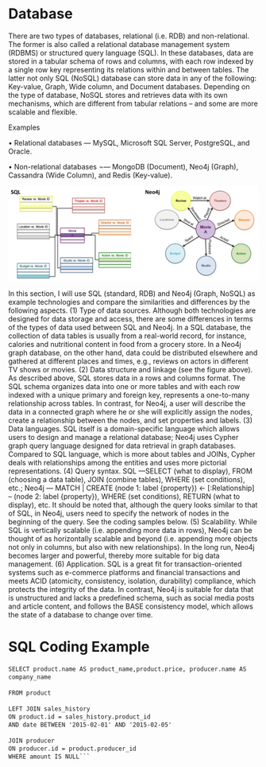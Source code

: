 # Database
There are two types of databases, relational (i.e. RDB) and non-relational. The former is also called a relational database management system (RDBMS) or structured query language (SQL). In these databases, data are stored in a tabular schema of rows and columns, with each row indexed by a single row key representing its relations within and between tables. The latter not only SQL (NoSQL) database can store data in any of the following: Key-value, Graph, Wide column, and Document databases. Depending on the type of database, NoSQL stores and retrieves data with its own mechanisms, which are different from tabular relations – and some are more scalable and flexible.    

Examples 

•	Relational databases — MySQL, Microsoft SQL Server, PostgreSQL, and Oracle.

•	Non-relational databases ¬— MongoDB (Document), Neo4j (Graph), Cassandra (Wide Column), and Redis (Key-value).

![dpic](dpic.png)

In this section, I will use SQL (standard, RDB) and Neo4j (Graph, NoSQL) as example technologies and compare the similarities and differences by the following aspects. (1) Type of data sources. Although both technologies are designed for data storage and access, there are some differences in terms of the types of data used between SQL and Neo4j. In a SQL database, the collection of data tables is usually from a real-world record, for instance, calories and nutritional content in food from a grocery store. In a Neo4j graph database, on the other hand, data could be distributed elsewhere and gathered at different places and times, e.g., reviews on actors in different TV shows or movies. (2) Data structure and linkage (see the figure above). As described above, SQL stores data in a rows and columns format. The SQL schema organizes data into one or more tables and with each row indexed with a unique primary and foreign key, represents a one-to-many relationship across tables. In contrast, for Neo4j, a user will describe the data in a connected graph where he or she will explicitly assign the nodes, create a relationship between the nodes, and set properties and labels. (3) Data languages. SQL itself is a domain-specific language which allows users to design and manage a relational database; Neo4j uses Cypher graph query language designed for data retrieval in graph databases. Compared to SQL language, which is more about tables and JOINs, Cypher deals with relationships among the entities and uses more pictorial representations. (4) Query syntax. SQL —SELECT (what to display), FROM (choosing a data table), JOIN (combine tables), WHERE (set conditions), etc.; Neo4j — MATCH | CREATE (node 1: label {property}) <- [:Relationship] – (node 2: label {property}), WHERE (set conditions), RETURN (what to display), etc. It should be noted that, although the query looks similar to that of SQL, in Neo4j, users need to specify the network of nodes in the beginning of the query. See the coding samples below. (5) Scalability. While SQL is vertically scalable (i.e. appending more data in rows), Neo4j can be thought of as horizontally scalable and beyond (i.e. appending more objects not only in columns, but also with new relationships). In the long run, Neo4j becomes larger and powerful, thereby more suitable for big data management. (6) Application. SQL is a great fit for transaction-oriented systems such as e-commerce platforms and financial transactions and meets ACID (atomicity, consistency, isolation, durability) compliance, which protects the integrity of the data. In contrast, Neo4j is suitable for data that is unstructured and lacks a predefined schema, such as social media posts and article content, and follows the BASE consistency model, which allows the state of a database to change over time.  

# SQL Coding Example
```
SELECT product.name AS product_name,product.price, producer.name AS company_name

FROM product

LEFT JOIN sales_history
ON product.id = sales_history.product_id
AND date BETWEEN '2015-02-01' AND '2015-02-05'

JOIN producer 
ON producer.id = product.producer_id
WHERE amount IS NULL```


